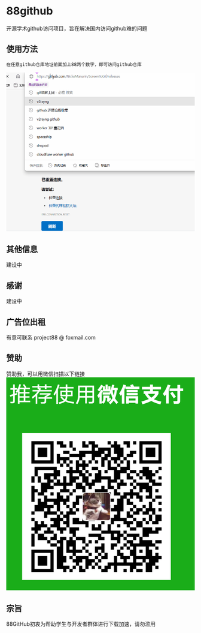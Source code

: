 # 88github
开源学术github访问项目，旨在解决国内访问github难的问题

## 使用方法
`在任意github仓库地址前面加上88两个数字，即可访问github仓库`

![使用方法](assets/use.gif)

## 其他信息
建设中

## 感谢
建设中


## 广告位出租
有意可联系 project88 @ foxmail.com


## 赞助
赞助我，可以用微信扫描以下链接
![alt text](assets/dashang.png)

## 宗旨

88GitHub初衷为帮助学生与开发者群体进行下载加速，请勿滥用
